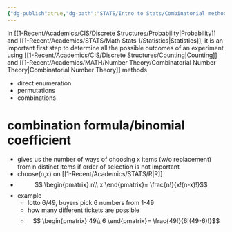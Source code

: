 ```yaml
---
{"dg-publish":true,"dg-path":"STATS/Intro to Stats/Combinatorial methods.md","permalink":"/stats/intro-to-stats/combinatorial-methods/","created":"2024-03-29T19:10:34.066-04:00","updated":"2025-07-07T17:28:36.579-04:00"}
---
```


In [[1-Recent/Academics/CIS/Discrete Structures/Probability\|Probability]] and [[1-Recent/Academics/STATS/Math Stats 1/Statistics\|Statistics]], it is an important first step to determine all the possible outcomes of an experiment using [[1-Recent/Academics/CIS/Discrete Structures/Counting\|Counting]] and [[1-Recent/Academics/MATH/Number Theory/Combinatorial Number Theory\|Combinatorial Number Theory]] methods
- direct enumeration
- permutations
- combinations

# combination formula/binomial coefficient
- gives us the number of ways of choosing x items (w/o replacement) from n distinct items if order of selection is not important
- choose(n,x) on [[1-Recent/Academics/STATS/R\|R]]
- $$  \begin{pmatrix}   n\\   x   \end{pmatrix}= \frac{n!}{x!(n-x)!}$$
- example
	- lotto 6/49, buyers pick 6 numbers from 1-49
	- how many different tickets are possible
	- $$  \begin{pmatrix}   49\\ 6 \end{pmatrix}= \frac{49!}{6!(49-6)!}$$